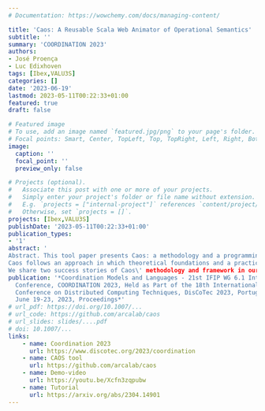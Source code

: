 ```yaml
---
# Documentation: https://wowchemy.com/docs/managing-content/

title: 'Caos: A Reusable Scala Web Animator of Operational Semantics'
subtitle: ''
summary: 'COORDINATION 2023'
authors:
- José Proença
- Luc Edixhoven
tags: [Ibex,VALU3S]
categories: []
date: '2023-06-19'
lastmod: 2023-05-11T00:22:33+01:00
featured: true
draft: false

# Featured image
# To use, add an image named `featured.jpg/png` to your page's folder.
# Focal points: Smart, Center, TopLeft, Top, TopRight, Left, Right, BottomLeft, Bottom, BottomRight.
image:
  caption: ''
  focal_point: ''
  preview_only: false

# Projects (optional).
#   Associate this post with one or more of your projects.
#   Simply enter your project's folder or file name without extension.
#   E.g. `projects = ["internal-project"]` references `content/project/deep-learning/index.md`.
#   Otherwise, set `projects = []`.
projects: [Ibex,VALU3S]
publishDate: '2023-05-11T00:22:33+01:00'
publication_types:
- '1'
abstract: '
Abstract. This tool paper presents Caos: a methodology and a programming framework for computer-aided design of structural operational semantics for formal models. This framework includes a set of Scala libraries and a workflow to produce visual and interactive diagrams that animate and provide insights over the structure and the semantics of a given abstract model with operational rules.
Caos follows an approach in which theoretical foundations and a practical tool are built together, as an alternative to foundations-first design ("tool justifies theory") or tool-first design ("foundations justify practice"). The advantage of Caos is that the tool-under-development can immediately be used to automatically run numerous and sizeable examples in order to identify subtle mistakes, unexpected outcomes, and unforeseen limitations in the foundations-under-development, as early as possible.
We share two success stories of Caos\' methodology and framework in our own teaching and research context, where we analyse a simple while-language and a choreographic language, including their operational rules and the concurrent composition of such rules. We further discuss how others can include Caos in their own analysis and Scala tools.'
publication: '*Coordination Models and Languages - 21st IFIP WG 6.1 International
  Conference, COORDINATION 2023, Held as Part of the 18th International Federated
  Conference on Distributed Computing Techniques, DisCoTec 2023, Portugal,
  June 19-23, 2023, Proceedings*'
# url_pdf: https://doi.org/10.1007/...
# url_code: https://github.com/arcalab/caos
# url_slides: slides/....pdf
# doi: 10.1007/...
links:
    - name: Coordination 2023
      url: https://www.discotec.org/2023/coordination
    - name: CAOS tool
      url: https://github.com/arcalab/caos
    - name: Demo-video
      url: https://youtu.be/Xcfn3zqpubw
    - name: Tutorial
      url: https://arxiv.org/abs/2304.14901
---
```


